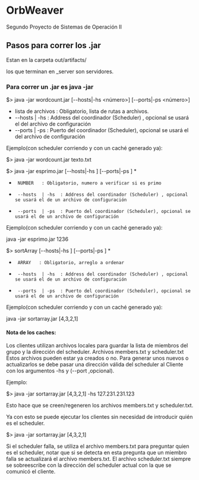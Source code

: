 # OrbWeaver
Segundo Proyecto de Sistemas de Operación II


## Pasos para correr los .jar

Estan en la carpeta out/artifacts/

los que terminan en _server son servidores.


### Para correr un .jar es java -jar <nombrejar>


$> java -jar wordcount.jar <lista de archivos>  [--hosts|-hs <número>] [--ports|-ps <número>]
* lista de archivos : Obligatorio, lista de rutas a archivos.
* --hosts  | -hs  : Address del coordinador (Scheduler) , opcional se usará el del archivo de configuración
* --ports  | -ps  : Puerto del coordinador (Scheduler), opcional se usará el del archivo de configuración

Ejemplo(con scheduler corriendo y con un caché generado ya):

$> java -jar wordcount.jar texto.txt

$> java -jar esprimo.jar <NUMBER>  [--hosts|-hs <NUMBER>] [--ports|-ps <NUMBER>]
*
*      NUMBER   : Obligatorio, numero a verificar si es primo
*      --hosts  | -hs  : Address del coordinador (Scheduler) , opcional se usará el de un archivo de configuración
*      --ports  | -ps  : Puerto del coordinador (Scheduler), opcional se usará el de un archivo de configuración

Ejemplo(con scheduler corriendo y con un caché generado ya):

java -jar esprimo.jar 1236


$> sortArray <ARRAY>  [--hosts|-hs <NUMBER>] [--ports|-ps <NUMBER>]
*
*      ARRAY   : Obligatorio, arreglo a ordenar
*      --hosts  | -hs  : Address del coordinador (Scheduler) , opcional se usará el de un archivo de configuración
*      --ports  | -ps  : Puerto del coordinador (Scheduler), opcional se usará el de un archivo de configuración


Ejemplo(con scheduler corriendo y con un caché generado ya):

java -jar sortarray.jar [4,3,2,1]

#### Nota de los caches:

Los clientes utilizan archivos locales para guardar la lista de miembros del grupo y la dirección del scheduler.
Archivos members.txt y scheduler.txt
Estos archivos pueden estar ya creados o no. Para generar unos nuevos o actualizarlos se debe pasar una dirección válida del scheduler al Cliente con los argumentos -hs <ip> y (--port <numero> ,opcional). 

Ejemplo:

$> java -jar sortarray.jar [4,3,2,1] -hs 127.231.231.123

Esto hace que se creen/regeneren los archivos members.txt y scheduler.txt.

Ya con esto se puede ejecutar los clientes sin necesidad de introducir quién es el scheduler.

$> java -jar sortarray.jar [4,3,2,1]

Si el scheduler falla, se utiliza el archivo members.txt para preguntar quien es el scheduler, notar que si se detecta en esta pregunta que un miembro falla se actualizará el archivo members.txt. 
El archivo scheduler.txt siempre se sobreescribe con la dirección del scheduler actual con la que se comunicó el cliente.



